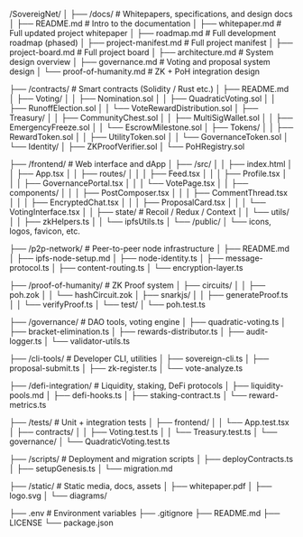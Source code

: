 /SovereigNet/
│
├── /docs/                          # Whitepapers, specifications, and design docs
│   ├── README.md                   # Intro to the documentation
│   ├── whitepaper.md              # Full updated project whitepaper
│   ├── roadmap.md                 # Full development roadmap (phased)
│   ├── project-manifest.md        # Full project manifest
│   ├── project-board.md           # Full project board
│   ├── architecture.md            # System design overview
│   ├── governance.md              # Voting and proposal system design
│   └── proof-of-humanity.md       # ZK + PoH integration design

├── /contracts/                    # Smart contracts (Solidity / Rust etc.)
│   ├── README.md
│   ├── Voting/
│   │   ├── Nomination.sol
│   │   ├── QuadraticVoting.sol
│   │   ├── RunoffElection.sol
│   │   └── VoteRewardDistribution.sol
│   ├── Treasury/
│   │   ├── CommunityChest.sol
│   │   ├── MultiSigWallet.sol
│   │   ├── EmergencyFreeze.sol
│   │   └── EscrowMilestone.sol
│   ├── Tokens/
│   │   ├── RewardToken.sol
│   │   ├── UtilityToken.sol
│   │   └── GovernanceToken.sol
│   └── Identity/
│       ├── ZKProofVerifier.sol
│       └── PoHRegistry.sol

├── /frontend/                     # Web interface and dApp
│   ├── /src/
│   │   ├── index.html
│   │   ├── App.tsx
│   │   ├── routes/
│   │   │   ├── Feed.tsx
│   │   │   ├── Profile.tsx
│   │   │   ├── GovernancePortal.tsx
│   │   │   └── VotePage.tsx
│   │   ├── components/
│   │   │   ├── PostComposer.tsx
│   │   │   ├── CommentThread.tsx
│   │   │   ├── EncryptedChat.tsx
│   │   │   ├── ProposalCard.tsx
│   │   │   └── VotingInterface.tsx
│   │   ├── state/                 # Recoil / Redux / Context
│   │   └── utils/
│   │       ├── zkHelpers.ts
│   │       └── ipfsUtils.ts
│   └── /public/
│       └── icons, logos, favicon, etc.

├── /p2p-network/                  # Peer-to-peer node infrastructure
│   ├── README.md
│   ├── ipfs-node-setup.md
│   ├── node-identity.ts
│   ├── message-protocol.ts
│   ├── content-routing.ts
│   └── encryption-layer.ts

├── /proof-of-humanity/           # ZK Proof system
│   ├── circuits/
│   │   ├── poh.zok
│   │   └── hashCircuit.zok
│   ├── snarkjs/
│   │   ├── generateProof.ts
│   │   └── verifyProof.ts
│   └── test/
│       └── poh.test.ts

├── /governance/                  # DAO tools, voting engine
│   ├── quadratic-voting.ts
│   ├── bracket-elimination.ts
│   ├── rewards-distributor.ts
│   ├── audit-logger.ts
│   └── validator-utils.ts

├── /cli-tools/                   # Developer CLI, utilities
│   ├── sovereign-cli.ts
│   ├── proposal-submit.ts
│   ├── zk-register.ts
│   └── vote-analyze.ts

├── /defi-integration/            # Liquidity, staking, DeFi protocols
│   ├── liquidity-pools.md
│   ├── defi-hooks.ts
│   ├── staking-contract.ts
│   └── reward-metrics.ts

├── /tests/                       # Unit + integration tests
│   ├── frontend/
│   │   └── App.test.tsx
│   ├── contracts/
│   │   ├── Voting.test.ts
│   │   └── Treasury.test.ts
│   └── governance/
│       └── QuadraticVoting.test.ts

├── /scripts/                     # Deployment and migration scripts
│   ├── deployContracts.ts
│   ├── setupGenesis.ts
│   └── migration.md

├── /static/                      # Static media, docs, assets
│   ├── whitepaper.pdf
│   ├── logo.svg
│   └── diagrams/

├── .env                          # Environment variables
├── .gitignore
├── README.md
├── LICENSE
└── package.json
